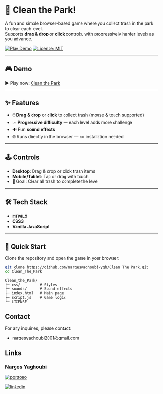 # 🧹 Clean the Park!

A fun and simple browser-based game where you collect trash in the park to clear each level.  
Supports **drag & drop** or **click** controls, with progressively harder levels as you advance.

[![Play Demo](https://img.shields.io/badge/demo-Play-blue)](https://nargesyaghoubi-ygh.github.io/Clean_The_Park/) 
[![License: MIT](https://img.shields.io/badge/License-MIT-green.svg)](./LICENSE)

---

## 🎮 Demo
▶️ Play now: [Clean the Park](https://nargesyaghoubi-ygh.github.io/Clean_The_Park/)

---

## ✨ Features
- 🖱️ **Drag & drop** or **click** to collect trash (mouse & touch supported)  
- 📈 **Progressive difficulty** — each level adds more challenge  
- 🔊 Fun **sound effects**  
- 🌐 Runs directly in the browser — no installation needed  

---

## 🕹️ Controls
- **Desktop**: Drag & drop or click trash items  
- **Mobile/Tablet**: Tap or drag with touch  
- 🎯 Goal: Clear all trash to complete the level  

---

## 🛠️ Tech Stack
- **HTML5**  
- **CSS3**  
- **Vanilla JavaScript**  

---

## 🚀 Quick Start
Clone the repository and open the game in your browser:

```bash
git clone https://github.com/nargesyaghoubi-ygh/Clean_The_Park.git
cd Clean_The_Park
```


```
Clean_the_Park/
├─ css/         # Styles
├─ sounds/      # Sound effects
├─ index.html   # Main page
├─ script.js    # Game logic
└─ LICENSE
```
## Contact
For any inquiries, please contact:
- nargesyaghoubi2001@gmail.com

## Links

### Narges Yaghoubi
[![portfolio](https://img.shields.io/badge/my_portfolio-000?style=for-the-badge&logo=ko-fi&logoColor=white)](https://nargesyaghoubi-ygh.github.io/My-portfolio/)

[![linkedin](https://img.shields.io/badge/linkedin-0A66C2?style=for-the-badge&logo=linkedin&logoColor=white)](https://www.linkedin.com/in/narges-yaghoubi-656a28243/)
